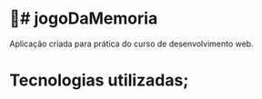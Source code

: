 <div>
<h1>🚀# jogoDaMemoria </h1>
<p> Aplicação criada para prática do curso de desenvolvimento web. </p>

<h1> Tecnologias utilizadas; </h1>
</div>
